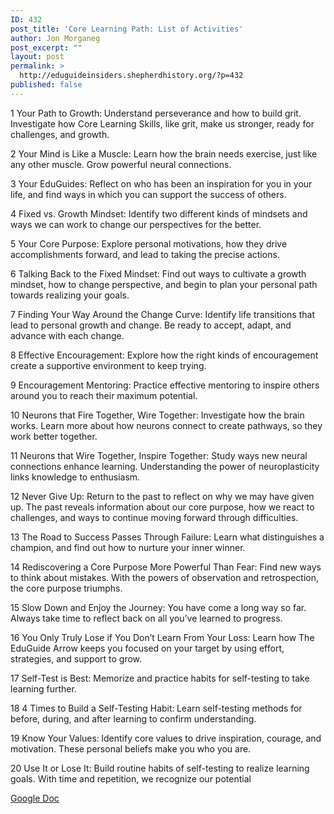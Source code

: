 ```yaml
---
ID: 432
post_title: 'Core Learning Path: List of Activities'
author: Jon Morganeg
post_excerpt: ""
layout: post
permalink: >
  http://eduguideinsiders.shepherdhistory.org/?p=432
published: false
---
```

<p>1 Your Path to Growth:<b> </b>Understand perseverance and how to build grit. Investigate how Core Learning Skills, like grit, make us stronger, ready for challenges, and growth.</p>
<p>2 Your Mind is Like a Muscle: Learn how the brain needs exercise, just like any other muscle. Grow powerful neural connections.</p>
<p>3 Your EduGuides: Reflect on who has been an inspiration for you in your life, and find ways in which you can support the success of others.</p>
<p>4 Fixed vs. Growth Mindset: Identify two different kinds of mindsets and ways we can work to change our perspectives for the better.</p>
<p>5 Your Core Purpose: Explore personal motivations, how they drive accomplishments forward, and lead to taking the precise actions.</p>
<p>6 Talking Back to the Fixed Mindset: Find out ways to cultivate a growth mindset, how to change perspective, and begin to plan your personal path towards realizing your goals.</p>
<p>7 Finding Your Way Around the Change Curve: Identify life transitions that lead to personal growth and change. Be ready to accept, adapt, and advance with each change. </p>
<p>8 Effective Encouragement: Explore how the right kinds of encouragement create a supportive environment to keep trying. </p>
<p>9 Encouragement Mentoring: Practice effective mentoring to inspire others around you to reach their maximum potential.</p>
<p>10 Neurons that Fire Together, Wire Together: Investigate how the brain works. Learn more about how neurons connect to create pathways, so they work better together.</p>
<p>11 Neurons that Wire Together, Inspire Together: Study ways new neural connections enhance learning. Understanding the power of neuroplasticity links knowledge to enthusiasm.</p>
<p>12 Never Give Up: Return to the past to reflect on why we may have given up. The past reveals information about our core purpose, how we react to challenges, and ways to continue moving forward through difficulties. </p>
<p>13 The Road to Success Passes Through Failure: Learn what distinguishes a champion, and find out how to nurture your inner winner.</p>
<p>14 Rediscovering a Core Purpose More Powerful Than Fear: Find new ways to think about mistakes. With the powers of observation and retrospection, the core purpose triumphs.</p>
<p>15 Slow Down and Enjoy the Journey: You have come a long way so far. Always take time to reflect back on all you’ve learned to progress.</p>
<p>16 You Only Truly Lose if You Don’t Learn From Your Loss: Learn how The EduGuide Arrow keeps you focused on your target by using effort, strategies, and support to grow.</p>
<p>17 Self-Test is Best: Memorize and practice habits for self-testing to take learning further.</p>
<p>18 4 Times to Build a Self-Testing Habit:<b> </b>Learn self-testing methods for before, during, and after learning to confirm understanding.</p>
<p>19 Know Your Values:<b> </b>Identify core values to drive inspiration, courage, and motivation. These personal beliefs make you who you are.</p>
<p>20 Use It or Lose It: Build routine habits of self-testing to realize learning goals. With time and repetition, we recognize our potential</p>
<p></p>
<p><a href="https://docs.google.com/document/d/1l_5p9UM2tWiw__3aHkzgry6VKfPMx0izCcT4lPnoIDI/edit?usp=sharing">Google Doc</a></p>